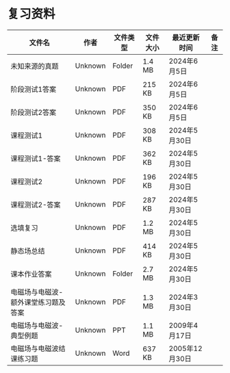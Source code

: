 # 复习资料

文件名|作者|文件类型|文件大小|最近更新时间|备注
---|---|---|---|---|---
未知来源的真题|Unknown|Folder|1.4 MB|2024年6月5日
阶段测试1答案|Unknown|PDF|215 KB|2024年6月5日
阶段测试2答案|Unknown|PDF|350 KB|2024年6月5日
课程测试1|Unknown|PDF|308 KB|2024年5月30日
课程测试1-答案|Unknown|PDF|362 KB|2024年5月30日
课程测试2|Unknown|PDF|196 KB|2024年5月30日
课程测试2-答案|Unknown|PDF|287 KB|2024年5月30日
选填复习|Unknown|PDF|1.2 MB|2024年5月30日
静态场总结|Unknown|PDF|414 KB|2024年5月30日
课本作业答案|Unknown|Folder|2.7 MB|2024年5月30日
电磁场与电磁波-额外课堂练习题及答案|Unknown|PDF|1.3 MB|2024年3月30日
电磁场与电磁波-典型例题|Unknown|PPT|1.1 MB|2009年4月17日|
电磁场与电磁波结课练习题|Unknown|Word|637 KB|2005年12月30日|
